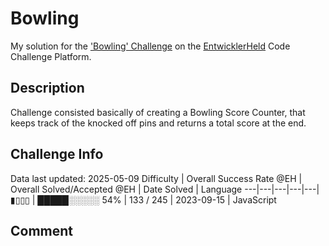 # Bowling

My solution for the ['Bowling' Challenge](https://platform.entwicklerheld.de/challenge/bowling?technology=JavaScript) on the [EntwicklerHeld](https://platform.entwicklerheld.de/) Code Challenge Platform.

## Description
Challenge consisted basically of creating a Bowling Score Counter, that keeps track of the knocked off pins and returns a total score at the end.

## Challenge Info
Data last updated: 2025-05-09
Difficulty | Overall Success Rate @EH | Overall Solved/Accepted @EH | Date Solved | Language
---|---|---|---|---|
▮▯▯▯ | █████░░░░░ 54% | 133 / 245 | 2023-09-15 | JavaScript

## Comment
